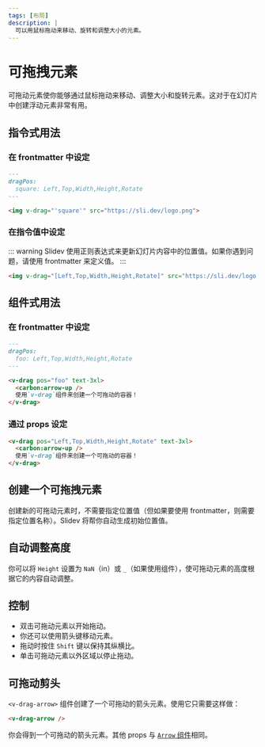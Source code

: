 ```yaml
---
tags: [布局]
description: |
  可以用鼠标拖动来移动、旋转和调整大小的元素。
---
```


# 可拖拽元素

可拖动元素使你能够通过鼠标拖动来移动、调整大小和旋转元素。这对于在幻灯片中创建浮动元素非常有用。

## 指令式用法

### 在 frontmatter 中设定

```md
---
dragPos:
  square: Left,Top,Width,Height,Rotate
---

<img v-drag="'square'" src="https://sli.dev/logo.png">
```

### 在指令值中设定

::: warning
Slidev 使用正则表达式来更新幻灯片内容中的位置值。如果你遇到问题，请使用 frontmatter 来定义值。
:::

```md
<img v-drag="[Left,Top,Width,Height,Rotate]" src="https://sli.dev/logo.png">
```

## 组件式用法

### 在 frontmatter 中设定

```md
---
dragPos:
  foo: Left,Top,Width,Height,Rotate
---

<v-drag pos="foo" text-3xl>
  <carbon:arrow-up />
  使用`v-drag`组件来创建一个可拖动的容器！
</v-drag>
```

### 通过 props 设定

```md
<v-drag pos="Left,Top,Width,Height,Rotate" text-3xl>
  <carbon:arrow-up />
  使用`v-drag`组件来创建一个可拖动的容器！
</v-drag>
```

## 创建一个可拖拽元素

创建新的可拖动元素时，不需要指定位置值（但如果要使用  frontmatter，则需要指定位置名称）。Slidev 将帮你自动生成初始位置值。

## 自动调整高度

你可以将 `Height` 设置为 `NaN`（in）或 `_`（如果使用组件），使可拖动元素的高度根据它的内容自动调整。


## 控制

- 双击可拖动元素以开始拖动。
- 你还可以使用箭头键移动元素。
- 拖动时按住 `Shift` 键以保持其纵横比。
- 单击可拖动元素以外区域以停止拖动。

## 可拖动剪头

`<v-drag-arrow>` 组件创建了一个可拖动的箭头元素。使用它只需要这样做：

```md
<v-drag-arrow />
```

你会得到一个可拖动的箭头元素。其他 props 与 [ `Arrow` 组件](/buildin/components#Arrow)相同。

